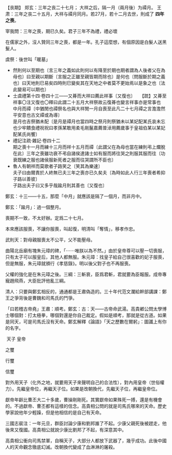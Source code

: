 【丧期】
郑玄：三年之丧二十七月； 大祥之后，隔一月（兩月後）为禫月。
王肃：三年之丧二十五月，大祥与禫月同月。若27月，若十二月去世，則成了 <b>四年之喪</b>。

宰我問：三年之喪，期已久矣。君子三年不為禮，禮必壞

在儒家之外，沒人贊同三年之喪，都是一年。孔子這麼想，有個原因是白髮人送黑髮人。

虞祭：後世叫「暖墓」

- 然則何以至期也〔言三年之義如此則何以有降至於期也期者謂為人後者父在為母也〕曰至親以期斷〔言服之正雖至親皆期而除也〕是何也〔問服斷於期之義也〕曰天地則巳易矣四時則巳變矣其在天地之中者莫不更始焉以是象之也〔法此變易可以期也〕　
- 士虞禮第十四·卷四十三——又朞而大祥曰薦此祥事〔又復也〕　　【䟽】又朞至祥事〇注又復也〇釋曰此謂二十五月大祥祭故云復朞也變言祥事亦是常事也   
  中月而禫〔中猶閒也禫祭名也與大祥閒一月自喪至此凡二十七月禫之言澹澹然平安意也古文禫或為導〕　　  
  是月也吉祭猶未配〔是月是禫月也當四時之祭月則祭猶未以某妃配某氏哀未忘也少牢饋食禮祝祝曰孝孫某敢用柔毛剛鬣嘉薦普淖用薦歲事于皇祖伯某以某妃配某氏尚饗〕　
- 禮記注疏·雜記·卷四十二   
  期之喪十一月而練十三月而祥十五月而禫〔此謂父在為母也當在練則弔上爛脫在此〕三年之喪雖功衰不弔自諸侯達諸士如有服而將往哭之則服其服而往〔功衰既練之服也諸侯服新死者之服而往哭謂所不臣也〕
- 魯人有朝祥而莫歌者子路笑之〔笑其為樂速〕   
  夫子曰由爾責於人終無已夫三年之喪亦已久矣夫〔為時如此人行三年喪者希抑子路以善彼〕   
   子路出夫子曰又多乎哉踰月則其善也〔又復也〕　

鄭玄：十三——十五，那麼「中月」就應該是隔了一個月，而非月中。

鄭玄：「踰月」：過一個整月。

喪期不一致，不太好辦。定爲二十七月。

本來應該服喪，不讓你服喪，叫起復，明清叫「奪情」，移孝作忠。

武則天：對母親服喪太不公平，父不能壓母。

曲陽北岳廟有塊朱元璋的碑，「⋯⋯唯朕以為不然。」由於皇帝尊可以壓一切喪服，只有太子可以服皇后，其他人都無服。朱元璋：找皇子給自己很喜歡的妃子服喪，但是無服，朱元璋就頒行《孝慈錄》。明以後父對子也不再服喪。

父權的強化是在朱元璋之後。三綱：三斬衰，臣爲君斬，君就要為臣報服。成帝專寵趙飛燕，大臣批評他亂三綱。

清人：只要與鄭玄相反的，通通都是王肅偽造的。三十年代范文瀾給幹部講課：鄭王之爭背後是曹魏和司馬氏的鬥爭。

「曰若稽古帝堯」王肅：順考。鄭玄：古：天——古帝命武湯。高貴鄕公問太學博士哪個對：打太極拳，哪個對還是你自己裁定。假如是順考，那就是從古道。如果是同天，可是司馬氏沒有天命。鄭玄解釋《論語》「天之歷數在爾躬」：圖讖上有你的名字。

​           天子    皇帝

之璽

行璽

信璽

對外用天子（化外之地，就要用天子來聲明自己的合法性），對內用皇帝（世俗權力）。先繼皇帝位，再繼天子位。如果是改朝換代，先繼天子位，再繼皇帝位。

獻帝年齡比曹丕大二十多歲，曹操剛剛死。其實獻帝如果殊死一搏，還是有機會的。不過獻帝、曹丕都有這樣的信念。高貴相公問的就是司馬氏哪來的天命。歷史學家說他年少輕躁，但是他相信的是自己有天命。

三國志裴注：一年元旦，群臣討論少康和劉邦誰了不起。少康父親死後被趕走，他後來又復國。高貴相公就說少康比劉邦了不起，有深意其中。

高貴相公衝向司馬禁軍，自稱天子，大部分人都放下武器了，幾乎成功。此後中國人的天命觀念徹底幻滅。改朝換代變成了血淋淋的屠殺。